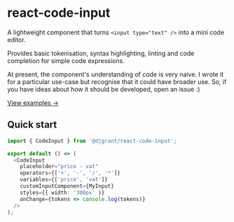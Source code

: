 # react-code-input

A lightweight component that turns `<input type="text" />` into a mini code editor.

Provides basic tokenisation, syntax highlighting, linting and code completion for simple code expressions.

At present, the component's understanding of code is very naive. I wrote it for a particular use-case but recognise that it could have broader use. So, if you have ideas about how it should be developed, open an issue :)

[View examples →](http://react-code-input.netlify.app)

## Quick start

```ts
import { CodeInput } from '@djgrant/react-code-input';

export default () => (
  <CodeInput
    placeholder="price - vat"
    operators={['+', '-', '/', '*']}
    variables={['price', 'vat']}
    customInputComponent={MyInput}
    styles={{ width: '300px' }}
    onChange={tokens => console.log(tokens)}
  />
);
```

